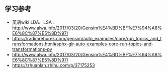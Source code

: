 


## 学习参考

- 英语wiki LDA、LSA：http://www.alwa.info/2017/03/20/Gensim%E4%BD%BF%E7%94%A8%E6%8C%87%E5%8D%97/
- https://radimrehurek.com/gensim/auto_examples/core/run_topics_and_transformations.html#sphx-glr-auto-examples-core-run-topics-and-transformations-py
- http://www.alwa.info/2017/03/20/Gensim%E4%BD%BF%E7%94%A8%E6%8C%87%E5%8D%97/
- https://zhuanlan.zhihu.com/p/37175253
